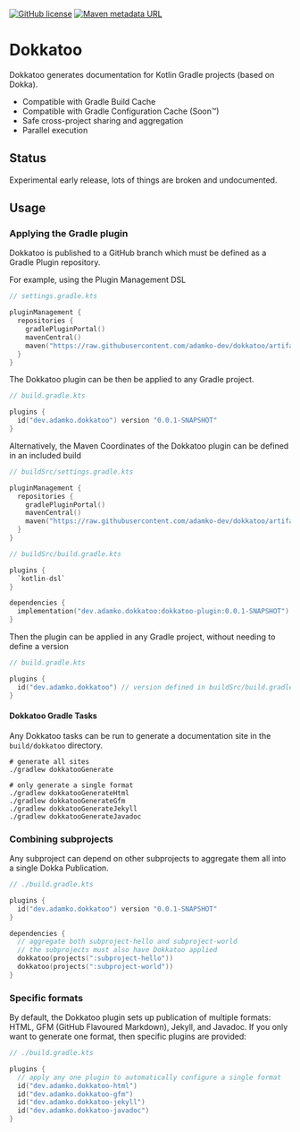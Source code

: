 [![GitHub license](https://img.shields.io/github/license/adamko-dev/dokkatoo?style=for-the-badge)](https://github.com/adamko-dev/dokkatoo/blob/main/LICENSE)
[![Maven metadata URL](https://img.shields.io/maven-metadata/v?metadataUrl=https%3A%2F%2Fraw.githubusercontent.com%2Fadamko-dev%2Fdokkatoo%2Fartifacts%2Fm2%2Fdev%2Fadamko%2Fdokkatoo%2Fdokkatoo-plugin%2Fmaven-metadata.xml&style=for-the-badge)](https://github.com/adamko-dev/dokkatoo/tree/artifacts#readme)

# Dokkatoo

Dokkatoo generates documentation for Kotlin Gradle projects (based on Dokka).

* Compatible with Gradle Build Cache
* Compatible with Gradle Configuration Cache (Soon™)
* Safe cross-project sharing and aggregation
* Parallel execution

## Status

Experimental early release, lots of things are broken and undocumented.

## Usage

### Applying the Gradle plugin

Dokkatoo is published to a GitHub branch which must be defined as a Gradle Plugin repository.

For example, using the Plugin Management DSL

```kts
// settings.gradle.kts

pluginManagement {
  repositories {
    gradlePluginPortal()
    mavenCentral()
    maven("https://raw.githubusercontent.com/adamko-dev/dokkatoo/artifacts/m2/")
  }
}
```

The Dokkatoo plugin can be then be applied to any Gradle project.

```kts
// build.gradle.kts

plugins {
  id("dev.adamko.dokkatoo") version "0.0.1-SNAPSHOT"
}
```

Alternatively, the Maven Coordinates of the Dokkatoo plugin can be defined in an included build

```kts
// buildSrc/settings.gradle.kts

pluginManagement {
  repositories {
    gradlePluginPortal()
    mavenCentral()
    maven("https://raw.githubusercontent.com/adamko-dev/dokkatoo/artifacts/m2/")
  }
}
```

```kts
// buildSrc/build.gradle.kts

plugins {
  `kotlin-dsl`
}

dependencies {
  implementation("dev.adamko.dokkatoo:dokkatoo-plugin:0.0.1-SNAPSHOT")
}
```

Then the plugin can be applied in any Gradle project, without needing to define a version

```kts
// build.gradle.kts

plugins {
  id("dev.adamko.dokkatoo") // version defined in buildSrc/build.gradle.kts
}
```

#### Dokkatoo Gradle Tasks

Any Dokkatoo tasks can be run to generate a documentation site in the
`build/dokkatoo` directory.

```shell
# generate all sites
./gradlew dokkatooGenerate

# only generate a single format
./gradlew dokkatooGenerateHtml
./gradlew dokkatooGenerateGfm
./gradlew dokkatooGenerateJekyll
./gradlew dokkatooGenerateJavadoc
```

### Combining subprojects

Any subproject can depend on other subprojects to aggregate them all into a single Dokka
Publication.

```kts
// ./build.gradle.kts

plugins {
  id("dev.adamko.dokkatoo") version "0.0.1-SNAPSHOT"
}

dependencies {
  // aggregate both subproject-hello and subproject-world
  // the subprojects must also have Dokkatoo applied
  dokkatoo(projects(":subproject-hello"))
  dokkatoo(projects(":subproject-world"))
}
```

### Specific formats

By default, the Dokkatoo plugin sets up publication of multiple formats: HTML,
GFM (GitHub Flavoured Markdown), Jekyll, and Javadoc. If you only want to generate one format, then
specific plugins are provided:

```kts
// ./build.gradle.kts

plugins {
  // apply any one plugin to automatically configure a single format
  id("dev.adamko.dokkatoo-html")
  id("dev.adamko.dokkatoo-gfm")
  id("dev.adamko.dokkatoo-jekyll")
  id("dev.adamko.dokkatoo-javadoc")
}
```
